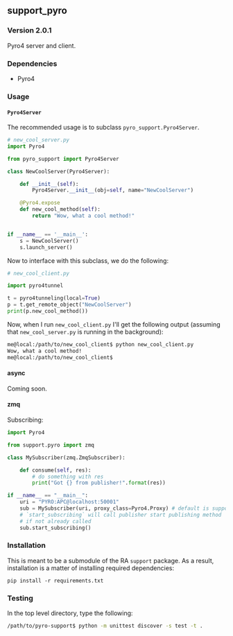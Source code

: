 ## support_pyro
### Version 2.0.1

Pyro4 server and client.

### Dependencies

- Pyro4

### Usage

#### `Pyro4Server`

The recommended usage is to subclass `pyro_support.Pyro4Server`.

```python
# new_cool_server.py
import Pyro4

from pyro_support import Pyro4Server

class NewCoolServer(Pyro4Server):

    def __init__(self):
        Pyro4Server.__init__(obj=self, name="NewCoolServer")

    @Pyro4.expose
    def new_cool_method(self):
        return "Wow, what a cool method!"


if __name__ == '__main__':
    s = NewCoolServer()
    s.launch_server()
```

Now to interface with this subclass, we do the following:

```python
# new_cool_client.py

import pyro4tunnel

t = pyro4tunneling(local=True)
p = t.get_remote_object("NewCoolServer")
print(p.new_cool_method())
```

Now, when I run `new_cool_client.py` I'll get the following output
(assuming that `new_cool_server.py` is running in the background):

```bash
me@local:/path/to/new_cool_client$ python new_cool_client.py
Wow, what a cool method!
me@local:/path/to/new_cool_client$
```

#### async

Coming soon.

#### zmq

Subscribing:

```python
import Pyro4

from support.pyro import zmq

class MySubscriber(zmq.ZmqSubscriber):

    def consume(self, res):
        # do something with res
        print("Got {} from publisher!".format(res))

if __name__ == "__main__":
    uri = "PYRO:APC@localhost:50001"
    sub = MySubscriber(uri, proxy_class=Pyro4.Proxy) # default is support.pyro.async.AsyncProxy
    # `start_subscribing` will call publisher start publishing method
    # if not already called
    sub.start_subscribing()
```

### Installation

This is meant to be a submodule of the RA `support` package. As a result,
installation is a matter of installing required dependencies:

```
pip install -r requirements.txt
```

### Testing

In the top level directory, type the following:

```bash
/path/to/pyro-support$ python -m unittest discover -s test -t .
```
